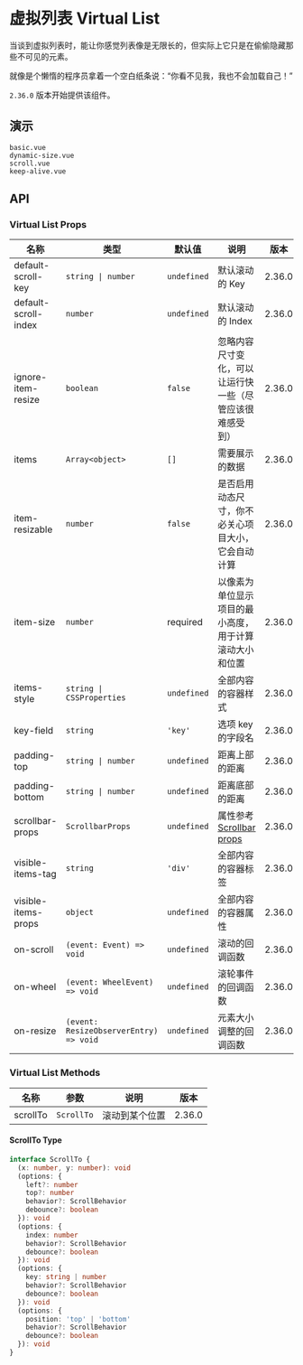 # 虚拟列表 Virtual List

当谈到虚拟列表时，能让你感觉列表像是无限长的，但实际上它只是在偷偷隐藏那些不可见的元素。

就像是个懒惰的程序员拿着一个空白纸条说：“你看不见我，我也不会加载自己！”

`2.36.0` 版本开始提供该组件。

## 演示

```demo
basic.vue
dynamic-size.vue
scroll.vue
keep-alive.vue
```

## API

### Virtual List Props

| 名称 | 类型 | 默认值 | 说明 | 版本 |
| --- | --- | --- | --- | --- |
| default-scroll-key | `string \| number` | `undefined` | 默认滚动的 Key | 2.36.0 |
| default-scroll-index | `number` | `undefined` | 默认滚动的 Index | 2.36.0 |
| ignore-item-resize | `boolean` | `false` | 忽略内容尺寸变化，可以让运行快一些（尽管应该很难感受到） | 2.36.0 |
| items | `Array<object>` | `[]` | 需要展示的数据 | 2.36.0 |
| item-resizable | `number` | `false` | 是否启用动态尺寸，你不必关心项目大小，它会自动计算 | 2.36.0 |
| item-size | `number` | required | 以像素为单位显示项目的最小高度，用于计算滚动大小和位置 | 2.36.0 |
| items-style | `string \| CSSProperties` | `undefined` | 全部内容的容器样式 | 2.36.0 |
| key-field | `string` | `'key'` | 选项 key 的字段名 | 2.36.0 |
| padding-top | `string \| number` | `undefined` | 距离上部的距离 | 2.36.0 |
| padding-bottom | `string \| number` | `undefined` | 距离底部的距离 | 2.36.0 |
| scrollbar-props | `ScrollbarProps` | `undefined` | 属性参考 [Scrollbar props](scrollbar#Scrollbar-Props) | 2.36.0 |
| visible-items-tag | `string` | `'div'` | 全部内容的容器标签 | 2.36.0 |
| visible-items-props | `object` | `undefined` | 全部内容的容器属性 | 2.36.0 |
| on-scroll | `(event: Event) => void` | `undefined` | 滚动的回调函数 | 2.36.0 |
| on-wheel | `(event: WheelEvent) => void` | `undefined` | 滚轮事件的回调函数 | 2.36.0 |
| on-resize | `(event: ResizeObserverEntry) => void` | `undefined` | 元素大小调整的回调函数 | 2.36.0 |

### Virtual List Methods

| 名称     | 参数       | 说明           | 版本   |
| -------- | ---------- | -------------- | ------ |
| scrollTo | `ScrollTo` | 滚动到某个位置 | 2.36.0 |

#### ScrollTo Type

```ts
interface ScrollTo {
  (x: number, y: number): void
  (options: {
    left?: number
    top?: number
    behavior?: ScrollBehavior
    debounce?: boolean
  }): void
  (options: {
    index: number
    behavior?: ScrollBehavior
    debounce?: boolean
  }): void
  (options: {
    key: string | number
    behavior?: ScrollBehavior
    debounce?: boolean
  }): void
  (options: {
    position: 'top' | 'bottom'
    behavior?: ScrollBehavior
    debounce?: boolean
  }): void
}
```
